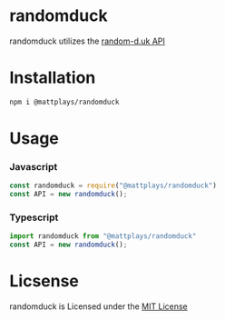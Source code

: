 # randomduck
 randomduck utilizes the [random-d.uk API](https://random-d.uk)

# Installation
```bash
npm i @mattplays/randomduck
```

# Usage
### Javascript
```javascript
const randomduck = require("@mattplays/randomduck")
const API = new randomduck();
```
### Typescript
```typescript
import randomduck from "@mattplays/randomduck"
const API = new randomduck();
```

# Licsense
randomduck is Licensed under the [MIT License](https://github.com/MattPlays/randomduck/blob/main/LICENSE)

